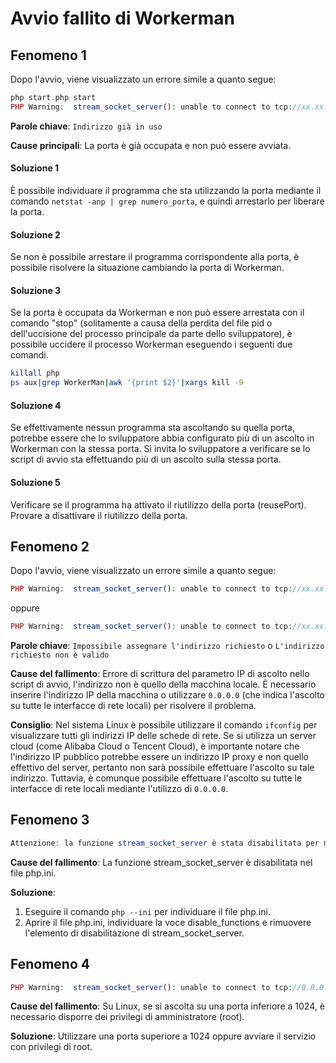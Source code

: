 # Avvio fallito di Workerman

## Fenomeno 1
Dopo l'avvio, viene visualizzato un errore simile a quanto segue:
```php
php start.php start
PHP Warning:  stream_socket_server(): unable to connect to tcp://xx.xx.xx.xx:xxxx (Indirizzo già in uso) in ...workerman/Worker.php on line xxxx
```
**Parole chiave**: ```Indirizzo già in uso```

**Cause principali**: La porta è già occupata e non può essere avviata.

#### Soluzione 1
È possibile individuare il programma che sta utilizzando la porta mediante il comando ```netstat -anp | grep numero_porta```, e quindi arrestarlo per liberare la porta.

#### Soluzione 2
Se non è possibile arrestare il programma corrispondente alla porta, è possibile risolvere la situazione cambiando la porta di Workerman.

#### Soluzione 3
Se la porta è occupata da Workerman e non può essere arrestata con il comando "stop" (solitamente a causa della perdita del file pid o dell'uccisione del processo principale da parte dello sviluppatore), è possibile uccidere il processo Workerman eseguendo i seguenti due comandi.

```bash
killall php
ps aux|grep WorkerMan|awk '{print $2}'|xargs kill -9
```

#### Soluzione 4
Se effettivamente nessun programma sta ascoltando su quella porta, potrebbe essere che lo sviluppatore abbia configurato più di un ascolto in Workerman con la stessa porta. Si invita lo sviluppatore a verificare se lo script di avvio sta effettuando più di un ascolto sulla stessa porta.

#### Soluzione 5
Verificare se il programma ha attivato il riutilizzo della porta (reusePort). Provare a disattivare il riutilizzo della porta.

## Fenomeno 2
Dopo l'avvio, viene visualizzato un errore simile a quanto segue:
```php
PHP Warning:  stream_socket_server(): unable to connect to tcp://xx.xx.xx.xx:xxx (Impossibile assegnare l'indirizzo richiesto) in ...workerman/Worker.php on line xxxx
```
oppure
```php
PHP Warning:  stream_socket_server(): unable to connect to tcp://xx.xx.xx.xx:xxxx (L'indirizzo richiesto non è valido nel suo contesto) in ...workerman/Worker.php on line xxxx
```
**Parole chiave**: `Impossibile assegnare l'indirizzo richiesto` o `L'indirizzo richiesto non è valido`

**Cause del fallimento**: Errore di scrittura del parametro IP di ascolto nello script di avvio, l'indirizzo non è quello della macchina locale. È necessario inserire l'indirizzo IP della macchina o utilizzare ```0.0.0.0``` (che indica l'ascolto su tutte le interfacce di rete locali) per risolvere il problema.

**Consiglio**: Nel sistema Linux è possibile utilizzare il comando ```ifconfig``` per visualizzare tutti gli indirizzi IP delle schede di rete. Se si utilizza un server cloud (come Alibaba Cloud o Tencent Cloud), è importante notare che l'indirizzo IP pubblico potrebbe essere un indirizzo IP proxy e non quello effettivo del server, pertanto non sarà possibile effettuare l'ascolto su tale indirizzo. Tuttavia, è comunque possibile effettuare l'ascolto su tutte le interfacce di rete locali mediante l'utilizzo di ```0.0.0.0```.

## Fenomeno 3
```php
Attenzione: la funzione stream_socket_server è stata disabilitata per motivi di sicurezza in ...
```
**Cause del fallimento**: La funzione stream_socket_server è disabilitata nel file php.ini.

**Soluzione**: 
1. Eseguire il comando ```php --ini``` per individuare il file php.ini.
2. Aprire il file php.ini, individuare la voce disable_functions e rimuovere l'elemento di disabilitazione di stream_socket_server.

## Fenomeno 4
```php
PHP Warning:  stream_socket_server(): unable to connect to tcp://0.0.0.0:xxx (Permesso negato)
```
**Cause del fallimento**: Su Linux, se si ascolta su una porta inferiore a 1024, è necessario disporre dei privilegi di amministratore (root).

**Soluzione**: Utilizzare una porta superiore a 1024 oppure avviare il servizio con privilegi di root.
